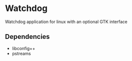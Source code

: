 # Watchdog
Watchdog application for linux with an optional GTK interface

## Dependencies
- libconfig++
- pstreams

